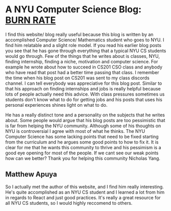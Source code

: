 # A NYU Computer Science Blog: [BURN RATE](https://blog.torchnyu.com/)

I find this website/ blog really useful because this blog is written by an accomplished Computer Science/ Mathematics student who goes to NYU. I find him relatable and a slight role model. If you read his earlier blog posts you see that he has gone through everything that a typical NYU CS students would go through. Few of the things that he writes about is classes, NYU, finding internship, finding a niche, motivation and computer science. For example he wrote about how to succeed in CS201 CSO class and anybody who have read that post had a better time passing that class. I remember the time when his blog post on CS201 was sent to my class discords channel. I can tell everybody was appreciative for this blog post. Similar to that his approach on finding internships and jobs is really helpful because lots of people actually need this advice. With class pressures sometimes us students don't know what to do for getting jobs and his posts that uses his personal experiences shines light on what to do.

He has a really distinct tone and a personality on the subjects that he writes about. Some people would argue that his blog posts are too pessimistic that is far from helping the NYU community. Although some of his thoughts on NYU is controversial I agree with most of what he thinks. The NYU Computer Science has some lacking points that need to be fixed starting from the curriculum and he argues some good points to how to fix it. It is clear for me that he wants this community to thrive and his pessimism is a good eye opening for most of the people. If we cant see our weak points how can we better? Thank you for helping this community Nicholas Yang.

## Matthew Apuya
So I actually met the author of this website, and I find him really interesting. He's quite accomplished as an NYU CS student and I learned a lot from him in regards to React and just good practices. It's really a great resource for all NYU CS students, so I would highly reccomend to others.